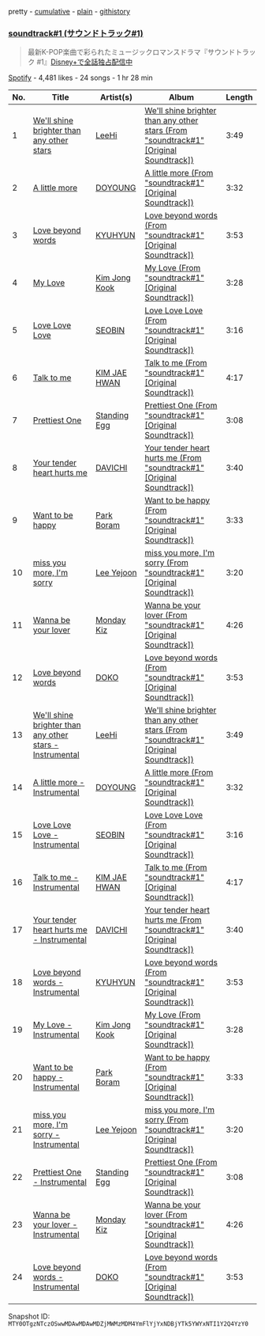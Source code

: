 pretty - [cumulative](/playlists/cumulative/37i9dQZF1DX2DC6dl7R20G.md) - [plain](/playlists/plain/37i9dQZF1DX2DC6dl7R20G) - [githistory](https://github.githistory.xyz/mackorone/spotify-playlist-archive/blob/main/playlists/plain/37i9dQZF1DX2DC6dl7R20G)

### [soundtrack\#1 \(サウンドトラック\#1\)](https://open.spotify.com/playlist/37i9dQZF1DX2DC6dl7R20G)

> 最新K\-POP楽曲で彩られたミュージックロマンスドラマ『サウンドトラック \#1』<a href="https://disneyplus.disney.co.jp/program/soundtrack\-1">Disney+で全話独占配信中</a>

[Spotify](https://open.spotify.com/user/spotify) - 4,481 likes - 24 songs - 1 hr 28 min

| No. | Title | Artist(s) | Album | Length |
|---|---|---|---|---|
| 1 | [We'll shine brighter than any other stars](https://open.spotify.com/track/5psoGr4LFHqFCJnyo4pVaN) | [LeeHi](https://open.spotify.com/artist/7cVZApDoQZpS447nHTsNqu) | [We'll shine brighter than any other stars \(From "soundtrack\#1" \[Original Soundtrack\]\)](https://open.spotify.com/album/6EwCSLyDftnUuKmaSoo6Hv) | 3:49 |
| 2 | [A little more](https://open.spotify.com/track/5JXZEz2nO23mXsYY4nNREW) | [DOYOUNG](https://open.spotify.com/artist/5IMXUzbeAyevQmvtOhXQGi) | [A little more \(From "soundtrack\#1" \[Original Soundtrack\]\)](https://open.spotify.com/album/0FW5ce3s0jz6k4RJfoBBhd) | 3:32 |
| 3 | [Love beyond words](https://open.spotify.com/track/40c4m7jV3UFTaqCxdm6AFB) | [KYUHYUN](https://open.spotify.com/artist/0il5ZP3xYOECtONJtZ38Ln) | [Love beyond words \(From "soundtrack\#1" \[Original Soundtrack\]\)](https://open.spotify.com/album/7e1IQJXFhJ8WgMt2t22oJ9) | 3:53 |
| 4 | [My Love](https://open.spotify.com/track/3HxEHyCJPT9o9nsGn5pJkl) | [Kim Jong Kook](https://open.spotify.com/artist/60YNqzrSj7rJkuqHkpHPqG) | [My Love \(From "soundtrack\#1" \[Original Soundtrack\]\)](https://open.spotify.com/album/6DCtAzGInnSIffWpJhG7bO) | 3:28 |
| 5 | [Love Love Love](https://open.spotify.com/track/06ToLlpbTVILh8Pwh2KdRX) | [SEOBIN](https://open.spotify.com/artist/5wIb1NVEsm3RR9hSrYXjDr) | [Love Love Love \(From "soundtrack\#1" \[Original Soundtrack\]\)](https://open.spotify.com/album/6b0RI9sLF9braqpMYCVQwm) | 3:16 |
| 6 | [Talk to me](https://open.spotify.com/track/1VkrFMnRcfMqIESAa4amv2) | [KIM JAE HWAN](https://open.spotify.com/artist/7LdZwtnhfB1GoC9SE9tvyb) | [Talk to me \(From "soundtrack\#1" \[Original Soundtrack\]\)](https://open.spotify.com/album/1Z1HFrzzOTeoeYma55otPC) | 4:17 |
| 7 | [Prettiest One](https://open.spotify.com/track/5jxBIft0pEtB3rJKs06dwv) | [Standing Egg](https://open.spotify.com/artist/6a3Mfrn2XBR1DfPg1QGa1d) | [Prettiest One \(From "soundtrack\#1" \[Original Soundtrack\]\)](https://open.spotify.com/album/1saFQAJ9to9vbnggAleSfm) | 3:08 |
| 8 | [Your tender heart hurts me](https://open.spotify.com/track/6ShXmyHOzhNANXSquXe5UQ) | [DAVICHI](https://open.spotify.com/artist/4z6yrDz5GfKXkeQZjOaZdq) | [Your tender heart hurts me \(From "soundtrack\#1" \[Original Soundtrack\]\)](https://open.spotify.com/album/0nYKIodS7tmti2YiFUlRS5) | 3:40 |
| 9 | [Want to be happy](https://open.spotify.com/track/2rMtQ0uNjFw9JjbsnEatEq) | [Park Boram](https://open.spotify.com/artist/6tvrEIVX5eKJlipdzt11wi) | [Want to be happy \(From "soundtrack\#1" \[Original Soundtrack\]\)](https://open.spotify.com/album/5H6N3lxYOXosRHBw6yFJyV) | 3:33 |
| 10 | [miss you more, I'm sorry](https://open.spotify.com/track/6cOpgvr2opxH5Asrnluxri) | [Lee Yejoon](https://open.spotify.com/artist/3GS6aA2KRewQL4VhUtIpet) | [miss you more, I'm sorry \(From "soundtrack\#1" \[Original Soundtrack\]\)](https://open.spotify.com/album/56mPDuOqtTtU8d4SUQQhOQ) | 3:20 |
| 11 | [Wanna be your lover](https://open.spotify.com/track/3pv8OsZEBHM3UMIyvYhpGu) | [Monday Kiz](https://open.spotify.com/artist/24jJXZRz3aGvjVvZ4OoerD) | [Wanna be your lover \(From "soundtrack\#1" \[Original Soundtrack\]\)](https://open.spotify.com/album/3Ea87oNrypIds4feLNpugp) | 4:26 |
| 12 | [Love beyond words](https://open.spotify.com/track/1pPwl2q0bFgGh8l8ssRVEW) | [DOKO](https://open.spotify.com/artist/7y5E5llLKviR9WIXK5lrag) | [Love beyond words \(From "soundtrack\#1" \[Original Soundtrack\]\)](https://open.spotify.com/album/38kBeYr1NaLzclPCJGipMM) | 3:53 |
| 13 | [We'll shine brighter than any other stars \- Instrumental](https://open.spotify.com/track/45Xb5LOFmd2iPILc8gH95k) | [LeeHi](https://open.spotify.com/artist/7cVZApDoQZpS447nHTsNqu) | [We'll shine brighter than any other stars \(From "soundtrack\#1" \[Original Soundtrack\]\)](https://open.spotify.com/album/6EwCSLyDftnUuKmaSoo6Hv) | 3:49 |
| 14 | [A little more \- Instrumental](https://open.spotify.com/track/26iTiFmpxJTEKqZXhIvRit) | [DOYOUNG](https://open.spotify.com/artist/5IMXUzbeAyevQmvtOhXQGi) | [A little more \(From "soundtrack\#1" \[Original Soundtrack\]\)](https://open.spotify.com/album/0FW5ce3s0jz6k4RJfoBBhd) | 3:32 |
| 15 | [Love Love Love \- Instrumental](https://open.spotify.com/track/0WbkukjmHQ3Y0PClLU1fAP) | [SEOBIN](https://open.spotify.com/artist/5wIb1NVEsm3RR9hSrYXjDr) | [Love Love Love \(From "soundtrack\#1" \[Original Soundtrack\]\)](https://open.spotify.com/album/6b0RI9sLF9braqpMYCVQwm) | 3:16 |
| 16 | [Talk to me \- Instrumental](https://open.spotify.com/track/3dE2DqQOl8eOgu1MfjFxnV) | [KIM JAE HWAN](https://open.spotify.com/artist/7LdZwtnhfB1GoC9SE9tvyb) | [Talk to me \(From "soundtrack\#1" \[Original Soundtrack\]\)](https://open.spotify.com/album/1Z1HFrzzOTeoeYma55otPC) | 4:17 |
| 17 | [Your tender heart hurts me \- Instrumental](https://open.spotify.com/track/6Dbk8sNFxJDAVdvNBAvYkZ) | [DAVICHI](https://open.spotify.com/artist/4z6yrDz5GfKXkeQZjOaZdq) | [Your tender heart hurts me \(From "soundtrack\#1" \[Original Soundtrack\]\)](https://open.spotify.com/album/0nYKIodS7tmti2YiFUlRS5) | 3:40 |
| 18 | [Love beyond words \- Instrumental](https://open.spotify.com/track/4Ip9YxkOkti0Og4CjZNeqC) | [KYUHYUN](https://open.spotify.com/artist/0il5ZP3xYOECtONJtZ38Ln) | [Love beyond words \(From "soundtrack\#1" \[Original Soundtrack\]\)](https://open.spotify.com/album/7e1IQJXFhJ8WgMt2t22oJ9) | 3:53 |
| 19 | [My Love \- Instrumental](https://open.spotify.com/track/08rkSTgPYGaAGbjVDSS483) | [Kim Jong Kook](https://open.spotify.com/artist/60YNqzrSj7rJkuqHkpHPqG) | [My Love \(From "soundtrack\#1" \[Original Soundtrack\]\)](https://open.spotify.com/album/6DCtAzGInnSIffWpJhG7bO) | 3:28 |
| 20 | [Want to be happy \- Instrumental](https://open.spotify.com/track/47hVZY42dyrjuvcZxwZak2) | [Park Boram](https://open.spotify.com/artist/6tvrEIVX5eKJlipdzt11wi) | [Want to be happy \(From "soundtrack\#1" \[Original Soundtrack\]\)](https://open.spotify.com/album/5H6N3lxYOXosRHBw6yFJyV) | 3:33 |
| 21 | [miss you more, I'm sorry \- Instrumental](https://open.spotify.com/track/0GWGxi8mr6tNXKvwCQVq22) | [Lee Yejoon](https://open.spotify.com/artist/3GS6aA2KRewQL4VhUtIpet) | [miss you more, I'm sorry \(From "soundtrack\#1" \[Original Soundtrack\]\)](https://open.spotify.com/album/56mPDuOqtTtU8d4SUQQhOQ) | 3:20 |
| 22 | [Prettiest One \- Instrumental](https://open.spotify.com/track/1luZpL2xekj9MxC634K6cp) | [Standing Egg](https://open.spotify.com/artist/6a3Mfrn2XBR1DfPg1QGa1d) | [Prettiest One \(From "soundtrack\#1" \[Original Soundtrack\]\)](https://open.spotify.com/album/1saFQAJ9to9vbnggAleSfm) | 3:08 |
| 23 | [Wanna be your lover \- Instrumental](https://open.spotify.com/track/4iFeJ1CbCUyHLFCotgPPiM) | [Monday Kiz](https://open.spotify.com/artist/24jJXZRz3aGvjVvZ4OoerD) | [Wanna be your lover \(From "soundtrack\#1" \[Original Soundtrack\]\)](https://open.spotify.com/album/3Ea87oNrypIds4feLNpugp) | 4:26 |
| 24 | [Love beyond words \- Instrumental](https://open.spotify.com/track/0inBLZZp4n4hd3JnJfNd1M) | [DOKO](https://open.spotify.com/artist/7y5E5llLKviR9WIXK5lrag) | [Love beyond words \(From "soundtrack\#1" \[Original Soundtrack\]\)](https://open.spotify.com/album/38kBeYr1NaLzclPCJGipMM) | 3:53 |

Snapshot ID: `MTY0OTgzNTczOSwwMDAwMDAwMDZjMWMzMDM4YmFlYjYxNDBjYTk5YWYxNTI1Y2Q4YzY0`
